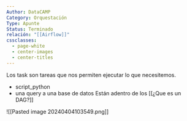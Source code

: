 ```yaml
---
Author: DataCAMP
Category: Orquestación
Type: Apunte
Status: Terminado
relación: "[[Airflow]]"
cssclasses:
  - page-white
  - center-images
  - center-titles
---
```


Los task son tareas que nos permiten ejecutar lo  que necesitemos.
- script_python
- una query a una base de datos
Están adentro de los [[¿Que es un DAG?]]

![[Pasted image 20240404103549.png]]
